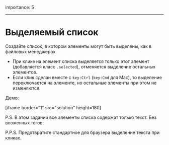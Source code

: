 importance: 5

---

# Выделяемый список

Создайте список, в котором элементы могут быть выделены, как в файловых менеджерах.

- При клике на элемент списка выделяется только этот элемент (добавляется класс `.selected`), отменяется выделение остальных элементов.
- Если клик сделан вместе с `key:Ctrl` (`key:Cmd` для Mac), то выделение переключается на элементе, но остальные элементы при этом не изменяются.

Демо:

[iframe border="1" src="solution" height=180]

P.S. В этом задании все элементы списка содержат только текст. Без вложенных тегов.

P.P.S. Предотвратите стандартное для браузера выделение текста при кликах.
